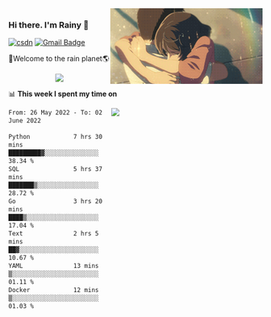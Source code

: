 <img  align='right' height="150" src="https://github.com/LikeRainDay/LikeRainDay/blob/master/pic/img_rain_1.gif?raw=true">



### Hi there. I'm Rainy :lemon:

[![csdn](https://img.shields.io/badge/-csdn-c14438?style=flat-square&logo=c&logoColor=white)](https://blog.csdn.net/qq_15807167)
[![Gmail Badge](https://img.shields.io/badge/-gmail-c14438?style=flat-square&logo=Gmail&logoColor=white&link=mailto:houshuai0816@gmail.com)](mailto:houshuai0816@gmail.com)

🚀Welcome to the rain planet🌎

<center>
<img align='center'  src="https://source.unsplash.com/random/1200x600">
</center>

📊 **This week I spent my time on**

<img align='right'   width="300" src="https://github-readme-stats.vercel.app/api?username=LikeRainDay&show_icons=true&title_color=fff&icon_color=79ff97&text_color=9f9f9f&bg_color=151515">

<!--START_SECTION:waka-->

```text
From: 26 May 2022 - To: 02 June 2022

Python            7 hrs 30 mins   █████████▓░░░░░░░░░░░░░░░   38.34 %
SQL               5 hrs 37 mins   ███████▒░░░░░░░░░░░░░░░░░   28.72 %
Go                3 hrs 20 mins   ████▒░░░░░░░░░░░░░░░░░░░░   17.04 %
Text              2 hrs 5 mins    ██▓░░░░░░░░░░░░░░░░░░░░░░   10.67 %
YAML              13 mins         ▒░░░░░░░░░░░░░░░░░░░░░░░░   01.11 %
Docker            12 mins         ▒░░░░░░░░░░░░░░░░░░░░░░░░   01.03 %
```

<!--END_SECTION:waka-->
